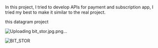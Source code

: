 In this project, I tried to develop APIs for payment and subscription app, I tried my best to make it similar to the real project.

this datagram project 


![Uploading bit_stor.jpg.png…]()

![BIT_STOR](https://github.com/user-attachments/assets/1da56205-4494-4629-8ee3-008c19234580)
